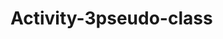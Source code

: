 # Activity-3pseudo-class
<!DOCTYPE html>
<html lang="en">
  <head>
    <meta charset="UTF-8" />
    <meta http-equiv="X-UA-Compatible" content="IE=edge" />
    <meta name="viewport" content="width=device-width, initial-scale=1.0" />
    <script type="text/javascript" src="https://gc.kis.v2.scr.kaspersky-labs.com/FD126C42-EBFA-4E12-B309-BB3FDD723AC1/main.js?attr=b_0pzR2bIOx0EoSM_ytbbKZvtKfuh0IfS5iEuZRP0-_ATC2bdAjvGGIBQWHxY4NGciaNLjSeSlJY0taljgTXPRd-w3VPXlnvslvTrrbWUyJfM2dC_V_7263TqyDJY_4j1FYXtjumxmGHFwwtTbd4JBKN6etvjDDyELaZ0OKVZW1OcBTb2lrxzmiG7PWBkEP54fQm506efEfkPm57q99knkXu0ZU1YXR1kudqgDcr9dpJOwjxVS5bJLX5pMmcjYLNehdp15guMtGI66UmyQlbP0-HsvrXhFQ5uTeAy516TS-QARkgJMqsTktBK8vzQY4uaLrL7xPdAcMVyOxQQhSj2opEqTMMAKANfLduAfYhUGa-GetA7y-ooxHQI16hruQs6ChP58Uc1RNjk1FTuw1lrEqEA7ATqy0FZUyM9EW-roiUAFwklu9XHewNARTZO6TY29xQyU5bLJhpG1dgQKFYgCblcI94tw983job0mKRmkI" charset="UTF-8"></script><style>
      li {
        list-style: none;
      }
      a:link,
      a:visited {
        text-decoration: none;
        background-color: green;
        border: 1px solid blue;
        color: black;
        display: block;
        width: 200px;
        text-align: center;
        margin-bottom: 1px;
      }
      a:active,
      a:hover {
        background-color: red;
        color: purple;
      }
      header li:nth-child(3) {
        font-size: 24px;
      }

      section div:nth-child(odd) {
        background-color: grey;
      }
    </style>
    <title>Pseudo-Class</title>
  </head>
  <body>
    <h1>Pseudo Class Selectors</h1>
    <header>
      <ul>
        <li><a href="/">Home</a></li>
        <li><a href="http://facebook.com">Facebook</a></li>
        <li><a href="htt[://portal.mabinicolleges.edu.ph">MC Portal</a></li>
      </ul>
      <section>
        <div>DIV 1</div>
        <div>DIV 2</div>
        <div>DIV 3</div>
        <div>DIV 4</div>
        <div>DIV 5</div>
        <div>DIV 6</div>
        <div>DIV 7</div>
        <div>DIV 8</div>
        <div>DIV 9</div>
        <div>DIV 10</div>
        <div>DIV 11</div>
        <div>DIV 12</div>
        <div>DIV 13</div>
        <div>DIV 14</div>
        <div>DIV 15</div>
        <div>DIV 16</div>
        <div>DIV 17</div>
        <div>DIV 18</div>
        <div>DIV 19</div>
        <div>DIV 20</div>
      </section>
    </header>
  </body>
</html>
